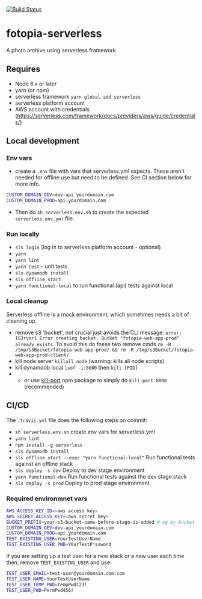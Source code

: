 [![Build Status](https://travis-ci.org/mbudm/fotopia-serverless.svg?branch=master)](https://travis-ci.org/mbudm/fotopia-serverless)
# fotopia-serverless
A photo archive using serverless framework

## Requires
- Node 6.x or later
- yarn (or npm)
- serverless framework `yarn global add serverless`
- serverless platform account
- AWS account with credentials (https://serverless.com/framework/docs/providers/aws/guide/credentials/)

## Local development

### Env vars
- create a `.env` file with vars that serverless.yml expects. These aren't needed for offline use but need to be defined. See CI section below for more info.
```sh
CUSTOM_DOMAIN_DEV=dev-api.yourdomain.com
CUSTOM_DOMAIN_PROD=api.yourdomain.com
```
- Then do `sh serverless.env.sh` to create the expected `serverless.env.yml` file.

### Run locally
- `sls login` (log in to serverless platform account -  optional)
- `yarn`
- `yarn lint`
- `yarn test` - unit tests
- `sls dynamodb install`
- `sls offline start`
- `yarn functional-local` to run functional (api) tests against local

### Local cleanup 
Serverless offline is a mock environment, which sometimes needs a bit of cleaning up.

- remove s3 'bucket', not crucial just avoids the CLI message: `error: [S3rver] Error creating bucket. Bucket "fotopia-web-app-prod" already exists`. To avoid this do these two remove cmds
`rm -R /tmp/s3Bucket/fotopia-web-app-prod/ && rm -R /tmp/s3Bucket/fotopia-web-app-prod-client/`
- kill node server `killall node` (warning: kills all node scripts)
- kill dynamodb local `lsof -i:8000` then `kill [PID]`
- - or use [kill-port](https://www.npmjs.com/package/kill-port) npm package to simply do `kill-port 8000` (recommended)

## CI/CD
The `.travis.yml` file does the following steps on commit:

- `sh serverless.env.sh` create env vars for serverless.yml
- `yarn lint`
- `npm install -g serverless`
- `sls dynamodb install`
- `sls offline start --exec "yarn functional-local"` Run functional tests against an offline stack
- `sls deploy -s dev` Deploy to dev stage environment
- `yarn functional-dev` Run functional tests against the dev stage stack
- `sls deploy -s prod` Deploy to prod stage environment

### Required environmnet vars
```sh
AWS_ACCESS_KEY_ID=<aws access key>
AWS_SECRET_ACCESS_KEY=<aws secret key> 
BUCKET_PREFIX=your-s3-bucket-name-before-stage-is-added # eg my-bucket- which becomes my-bucket-prod 
CUSTOM_DOMAIN_DEV=dev-api.yourdomain.com
CUSTOM_DOMAIN_PROD=api.yourdomain.com
TEST_EXISTING_USER=YourTestUserName
TEST_EXISTING_USER_PWD=Y0urTestP*ssword
```

If you are setting up a test user for a new stack or a new user each time then, remove `TEST_EXISTING_USER` and use:
```sh
TEST_USER_EMAIL=test-user@yourdomain.com.com
TEST_USER_NAME=YourTestUserName
TEST_USER_TEMP_PWD=TempPwd123!
TEST_USER_PWD=PermPwd456!
```
